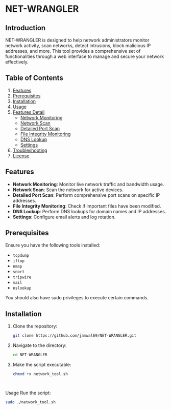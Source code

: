 # NET-WRANGLER

## Introduction

NET-WRANGLER is designed to help network administrators monitor network activity, scan networks, detect intrusions, block malicious IP addresses, and more. This tool provides a comprehensive set of functionalities through a web interface to manage and secure your network effectively.

## Table of Contents

1. [Features](#features)
2. [Prerequisites](#prerequisites)
3. [Installation](#installation)
4. [Usage](#usage)
5. [Features Detail](#features-detail)
   - [Network Monitoring](#network-monitoring)
   - [Network Scan](#network-scan)
   - [Detailed Port Scan](#detailed-port-scan)
   - [File Integrity Monitoring](#file-integrity-monitoring)
   - [DNS Lookup](#dns-lookup)
   - [Settings](#settings)
6. [Troubleshooting](#troubleshooting)
7. [License](#license)

## Features

- **Network Monitoring**: Monitor live network traffic and bandwidth usage.
- **Network Scan**: Scan the network for active devices.
- **Detailed Port Scan**: Perform comprehensive port scans on specific IP addresses.
- **File Integrity Monitoring**: Check if important files have been modified.
- **DNS Lookup**: Perform DNS lookups for domain names and IP addresses.
- **Settings**: Configure email alerts and log rotation.

## Prerequisites

Ensure you have the following tools installed:

- `tcpdump`
- `iftop`
- `nmap`
- `snort`
- `tripwire`
- `mail`
- `nslookup`

You should also have sudo privileges to execute certain commands.

## Installation

1. Clone the repository:
   ```bash
   git clone https://github.com/jamwal69/NET-WRANGLER.git

2. Navigate to the directory:
    ```bash
   cd NET-WRANGLER

3. Make the script executable:
   ```bash
   chmod +x network_tool.sh




Usage
Run the script:
```bash
sudo ./network_tool.sh




 
